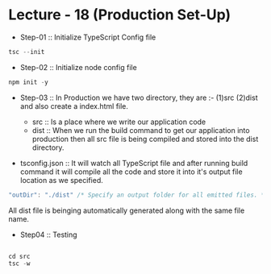 # Lecture - 18 (Production Set-Up)

- Step-01 :: Initialize TypeScript Config file

```javascript
tsc --init
```

- Step-02 :: Initialize node config file

```javascript
npm init -y
```

- Step-03 :: In Production we have two directory, they are :- (1)src (2)dist and also create a index.html file.

  - src :: Is a place where we write our application code
  - dist :: When we run the build command to get our application into production then all src file is being compiled and stored into the dist directory.

- tsconfig.json :: It will watch all TypeScript file and after running build command it will compile all the code and store it into it's output file location as we specified.

```TypeScript
"outDir": "./dist" /* Specify an output folder for all emitted files. */,
```

All dist file is beinging automatically generated along with the same file name.

- Step04 :: Testing

```TypeScript

cd src
tsc -w

```

